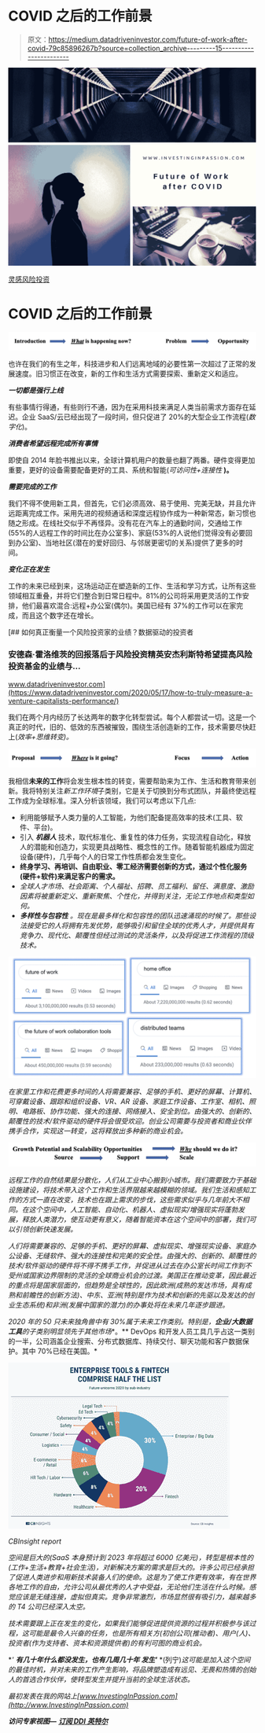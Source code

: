 # COVID 之后的工作前景

> 原文：<https://medium.datadriveninvestor.com/future-of-work-after-covid-79c85896267b?source=collection_archive---------15----------------------->

![](img/3795ebc7d1800fa0ca6d7970ac5dd4b7.png)

[灵感](https://investinginpassion.com/category/inspirations/)[风险投资](https://investinginpassion.com/category/venture-capital/)

# COVID 之后的工作前景

![](img/25dd1eab5b37b6711ab5c4a01b0cbf74.png)

也许在我们的有生之年，科技进步和人们远离地域的必要性第一次超过了正常的发展速度。旧习惯正在改变，新的工作和生活方式需要探索、重新定义和适应。

***一切都是强行上线***

有些事情行得通，有些则行不通，因为在采用科技来满足人类当前需求方面存在延迟。企业 SaaS/云已经出现了一段时间，但只促进了 20%的大型企业工作流程(*数字化*)。

***消费者希望远程完成所有事情***

即使自 2014 年脸书推出以来，全球计算机用户的数量也翻了两番。硬件变得更加重要，更好的设备需要配备更好的工具、系统和智能(*可访问性+连接性* **)。**

***需要完成的工作***

我们不得不使用新工具，但首先，它们必须高效、易于使用、完美无缺，并且允许远距离完成工作。采用先进的视频通话和深度远程协作成为一种新常态，新习惯也随之形成。在线社交似乎不再怪异。没有花在汽车上的通勤时间，交通给工作(55%的人远程工作的时间比在办公室多)、家庭(53%的人说他们觉得没有必要回到办公室)、当地社区(潜在的爱好回归、与邻居更密切的关系)提供了更多的时间。

***变化正在发生***

工作的未来已经到来，这场运动正在塑造新的工作、生活和学习方式，让所有这些领域相互重叠，并将它们整合到日常日程中。81%的公司将采用更灵活的工作安排，他们最喜欢混合:远程+办公室(偶尔)。美国已经有 37%的工作可以在家完成，而且这个数字还在增长。

[](https://www.datadriveninvestor.com/2020/05/17/how-to-truly-measure-a-venture-capitalists-performance/) [## 如何真正衡量一个风险投资家的业绩？数据驱动的投资者

### 安德森·霍洛维茨的回报落后于风险投资精英安杰利斯特希望提高风险投资基金的业绩与…

www.datadriveninvestor.com](https://www.datadriveninvestor.com/2020/05/17/how-to-truly-measure-a-venture-capitalists-performance/) 

我们在两个月内经历了长达两年的数字化转型尝试。每个人都尝试一切。这是一个真正的时代，旧的、低效的东西被摧毁，围绕生活创造新的工作，技术需要尽快赶上(*效率+思维转变)。*

![](img/aaecd4b375152c7c54a12041e8697933.png)

我相信**未来的工作**将会发生根本性的转变，需要帮助来为工作、生活和教育带来创新。我将特别关注*新工作环境*子类别，它是关于切换到分布式团队，并最终使远程工作成为全球标准。深入分析该领域，我们可以考虑以下几点:

*   利用能够赋予人类力量的人工智能，为他们配备提高效率的技术(工具、软件、平台)。
*   引入 ***机器人*** 技术，取代标准化、重复性的体力任务，实现流程自动化，释放人的潜能和创造力，实现更具战略性、概念性的工作。随着智能机器成为固定设备(硬件)，几乎每个人的日常工作性质都会发生变化。
*   **终身学习、再培训、自由职业、零工经济需要创新的方式，通过个性化服务(硬件+软件)来满足客户的需求。**
*   *全球人才市场、社会距离、个人福祉、招聘、员工福利、留任、满意度、激励因素将被重新定义、重新聚焦、个性化，并得到关注，无论工作地点和类型如何。*
*   ****多样性与包容性*** 。现在是最多样化和包容性的团队迅速涌现的时候了。那些设法接受它的人将拥有先发优势，能够吸引和留住全球的优秀人才，并提供具有竞争力、现代化、颠覆性但经过测试的灵活条件，以及将促进工作流程的顶级技术。*

*![](img/9541ff9100807e0bafd9165587be3603.png)*

*在家里工作和花费更多时间的人将需要兼容、足够的手机、更好的屏幕、计算机、可穿戴设备、跟踪和组织设备、VR、AR 设备、家庭工作设备、工作室、相机、照明、电路板、协作功能、强大的连接、网络接入、安全到位。由强大的、创新的、颠覆性的技术/软件驱动的硬件将会很受欢迎。创业公司需要与投资者和商业伙伴携手合作，实现这一转变，这将释放出多种新的商业机会。*

*![](img/3521f9ead00aa104c08a9ca0141ab11d.png)*

*远程工作的自然结果是分散化，人们从工业中心搬到小城市。我们需要致力于基础设施建设，将技术带入这个工作和生活界限越来越模糊的领域。我们生活和感知工作的方式一直在改变，技术也在跟上需求的步伐，这些需求似乎与几年前大不相同。在这个空间中，人工智能、自动化、机器人、虚拟现实/增强现实将蓬勃发展，释放人类潜力，使互动更有意义，随着智能资本在这个空间中的部署，我们可以引领创新快速发展。*

*人们将需要兼容的、足够的手机、更好的屏幕、虚拟现实、增强现实设备、家庭办公设备、无缝软件、强大的连接性和完美的安全性。由强大的、创新的、颠覆性的技术/软件驱动的硬件将不得不携手工作，并促进从过去在办公室长时间工作到不受州或国家边界限制的灵活的全球商业机会的过渡。美国正在推动变革，因此最近的重点将是国家层面的，但趋势是全球性的，因此欧洲(成熟的发达市场，具有成熟和前瞻性的创新方法)、中东、亚洲(特别是作为技术和创新的先驱以及发达的创业生态系统)和非洲(发展中国家的潜力)的办事处将在未来几年逐步跟进。*

*2020 年的 50 只未来独角兽中有 30%属于未来工作类别。特别是，**企业/大数据工具**的子类别明显领先于其他市场**。** DevOps 和开发人员工具几乎占这一类别的一半，公司涵盖企业搜索、分布式数据库、持续交付、聊天功能和客户数据保护。其中 70%已经在美国。*

*![](img/32135996d63b52038cbd1fe21272c6c4.png)*

*CBInsight report*

*空间是巨大的(SaaS 本身预计到 2023 年将超过 6000 亿美元)，转型是根本性的(工作+生活+教育+社会生活)，对新解决方案的需求是巨大的。许多公司已经承担了促进人类进步和用新技术装备人们的使命。这是为了使工作更有效率，有在世界各地工作的自由，允许公司从最优秀的人才中受益，无论他们生活在什么时候。感觉应该是无缝连接，虚拟但真实。竞争非常激烈，市场显然很有吸引力，越来越多的 T4 公司已经深入太空。*

*技术需要跟上正在发生的变化，如果我们能够促进提供资源的过程并积极参与该过程，这可能是最令人兴奋的任务，也是所有相关方(初创公司(推动者)、用户(人)、投资者(作为支持者、资本和资源提供者)的有利可图的商业机会。*

**'* ***有几十年什么都没发生，也有几周几十年* *发生'*** *(列宁)*这可能是加入这个空间的最佳时机，并对未来的工作产生影响，将品牌塑造成有远见、无畏和热情的创始人的首选合作伙伴，使转型发生并提升当前的全球生活状态。*

*最初发表在我的网站上[www.InvestingInPassion.com](http://www.InvestingInPassion.com)*

***访问专家视图—** [**订阅 DDI 英特尔**](https://datadriveninvestor.com/ddi-intel)*